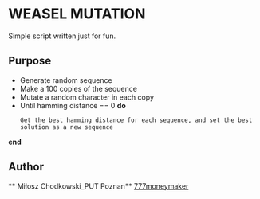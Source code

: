 # WEASEL MUTATION
Simple script written just for fun.

Purpose
-----
* Generate random sequence
* Make a 100 copies of the sequence
* Mutate a random character in each copy
* Until hamming distance == 0 **do** 
	```
	Get the best hamming distance for each sequence, and set the best solution as a new sequence
	``` 
**end**

Author
-----
** Miłosz Chodkowski_PUT Poznan** [777moneymaker](https://github.com/777moneymaker)


